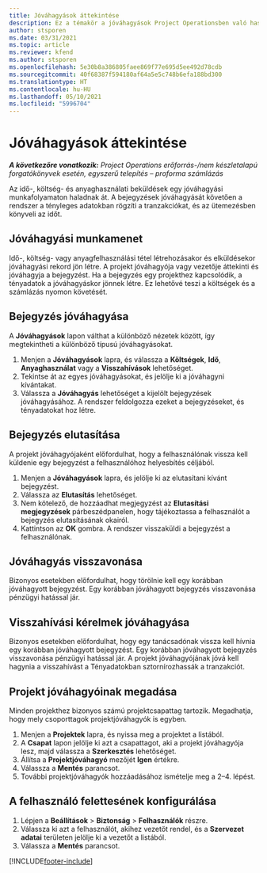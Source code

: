 ```yaml
---
title: Jóváhagyások áttekintése
description: Ez a témakör a jóváhagyások Project Operationsben való használatáról nyújt tájékoztatást.
author: stsporen
ms.date: 03/31/2021
ms.topic: article
ms.reviewer: kfend
ms.author: stsporen
ms.openlocfilehash: 5e30b8a386805faee869f77e695d5ee492d78cdb
ms.sourcegitcommit: 40f68387f594180af64a5e5c748b6efa188bd300
ms.translationtype: HT
ms.contentlocale: hu-HU
ms.lasthandoff: 05/10/2021
ms.locfileid: "5996704"
---
```

# <a name="approvals-overview"></a>Jóváhagyások áttekintése

_**A következőre vonatkozik:** Project Operations erőforrás-/nem készletalapú forgatókönyvek esetén, egyszerű telepítés – proforma számlázás_

Az idő-, költség- és anyaghasználati beküldések egy jóváhagyási munkafolyamaton haladnak át. A bejegyzések jóváhagyását követően a rendszer a tényleges adatokban rögzíti a tranzakciókat, és az ütemezésben könyveli az időt.

## <a name="approvals-workflow"></a>Jóváhagyási munkamenet
Idő-, költség- vagy anyagfelhasználási tétel létrehozásakor és elküldésekor jóváhagyási rekord jön létre. A projekt jóváhagyója vagy vezetője áttekinti és jóváhagyja a bejegyzést. Ha a bejegyzés egy projekthez kapcsolódik, a tényadatok a jóváhagyáskor jönnek létre. Ez lehetővé teszi a költségek és a számlázás nyomon követését.

## <a name="approve-an-entry"></a>Bejegyzés jóváhagyása
A **Jóváhagyások** lapon válthat a különböző nézetek között, így megtekintheti a különböző típusú jóváhagyásokat.
  
1. Menjen a **Jóváhagyások** lapra, és válassza a **Költségek**, **Idő**, **Anyaghasználat** vagy a **Visszahívások** lehetőséget.
2. Tekintse át az egyes jóváhagyásokat, és jelölje ki a jóváhagyni kívántakat.
3. Válassza a **Jóváhagyás** lehetőséget a kijelölt bejegyzések jóváhagyásához.
A rendszer feldolgozza ezeket a bejegyzéseket, és tényadatokat hoz létre.

## <a name="reject-an-entry"></a>Bejegyzés elutasítása
A projekt jóváhagyójaként előfordulhat, hogy a felhasználónak vissza kell küldenie egy bejegyzést a felhasználóhoz helyesbítés céljából.
  
1. Menjen a **Jóváhagyások** lapra, és jelölje ki az elutasítani kívánt bejegyzést. 
2. Válassza az **Elutasítás** lehetőséget.
3. Nem kötelező, de hozzáadhat megjegyzést az **Elutasítási megjegyzések** párbeszédpanelen, hogy tájékoztassa a felhasználót a bejegyzés elutasításának okairól.
4. Kattintson az **OK** gombra. A rendszer visszaküldi a bejegyzést a felhasználónak.
  
## <a name="cancel-approval"></a>Jóváhagyás visszavonása
Bizonyos esetekben előfordulhat, hogy törölnie kell egy korábban jóváhagyott bejegyzést. Egy korábban jóváhagyott bejegyzés visszavonása pénzügyi hatással jár. 

## <a name="approving-recall-requests"></a>Visszahívási kérelmek jóváhagyása
Bizonyos esetekben előfordulhat, hogy egy tanácsadónak vissza kell hívnia egy korábban jóváhagyott bejegyzést. Egy korábban jóváhagyott bejegyzés visszavonása pénzügyi hatással jár. A projekt jóváhagyójának jóvá kell hagynia a visszahívást a Tényadatokban sztornírozhassák a tranzakciót.

## <a name="specify-project-approvers"></a>Projekt jóváhagyóinak megadása
Minden projekthez bizonyos számú projektcsapattag tartozik. Megadhatja, hogy mely csoporttagok projektjóváhagyók is egyben.

1. Menjen a **Projektek** lapra, és nyissa meg a projektet a listából.
2. A **Csapat** lapon jelölje ki azt a csapattagot, aki a projekt jóváhagyója lesz, majd válassza a **Szerkesztés** lehetőséget.
3. Állítsa a **Projektjóváhagyó** mezőjét **Igen** értékre.
4. Válassza a **Mentés** parancsot.
5. További projektjóváhagyók hozzáadásához ismételje meg a 2–4. lépést.

## <a name="configure-the-users-manager"></a>A felhasználó felettesének konfigurálása

1. Lépjen a **Beállítások** > **Biztonság** > **Felhasználók** részre.
2. Válassza ki azt a felhasználót, akihez vezetőt rendel, és a **Szervezet adatai** területen jelölje ki a vezetőt a listából. 
3. Válassza a **Mentés** parancsot.




[!INCLUDE[footer-include](../includes/footer-banner.md)]
